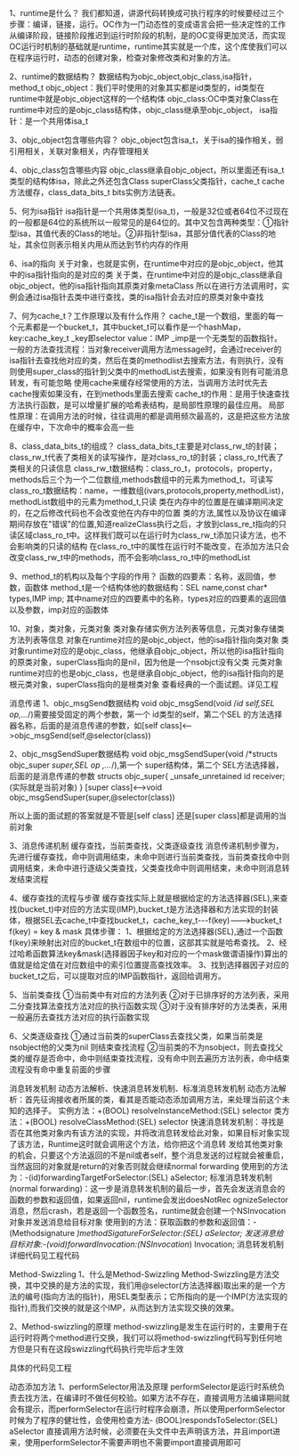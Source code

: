 1、runtime是什么？
 我们都知道，讲源代码转换成可执行程序的时候要经过三个步骤：编译，链接，运行。OC作为一门动态性的变成语言会把一些决定性的工作从编译阶段，链接阶段推迟到运行时阶段的机制，是的OC变得更加灵活，而实现OC运行时机制的基础就是runtime，runtime其实就是一个库，这个库使我们可以在程序运行时，动态的创建对象，检查对象修改类和对象的方法。

2、runtime的数据结构？
 数据结构为objc_object,objc_class,isa指针，method_t
 objc_object：我们平时使用的对象其实都是id类型的，id类型在runtime中就是objc_object这样的一个结构体
 objc_class:OC中类对象Class在runtime中对应的是objc_class结构体，objc_class继承至objc_object，
 isa指针：是一个共用体isa_t


3、objc_object包含哪些内容？
 objc_object包含isa_t，关于isa的操作相关，弱引用相关，关联对象相关，内存管理相关

4、objc_class包含哪些内容
 objc_class继承自objc_object，所以里面还有isa_t类型的结构体isa，除此之外还包含Class superClass父类指针，cache_t cache方法缓存，class_data_bits_t bits实例方法链表。

5、何为isa指针
 isa指针是一个共用体类型(isa_t)，一般是32位或者64位不过现在的一般都是64位的系统所以一般常见的是64位的。其中又包含两种类型：①指针型isa，其值代表的Class的地址。②非指针型isa，其部分值代表的Class的地址，其余位则表示相关内用从而达到节约内存的作用

6、isa的指向
 关于对象，也就是实例，在runtime中对应的是objc_object，他其中的isa指针指向的是对应的类
 关于类，在runtime中对应的是objc_class继承自objc_object，他的isa指针指向其原类对象metaClass
 所以在进行方法调用时，实例会通过isa指针去类中进行查找，类的isa指针会去对应的原类对象中查找

7、何为cache_t？工作原理以及有什么作用？
 cache_t是一个数组，里面的每一个元素都是一个bucket_t，其中bucket_t可以看作是一个hashMap，key:cache_key_t _key即selector value：IMP _imp是一个无类型的函数指针。
 一般的方法查找流程：当对象receiver调用方法message时，会通过receiver的isa指针去查找他对应的类，然后在类的methodlist去搜索方法，有则执行，没有则使用super_class的指针到父类中的methodList去搜索，如果没有则有可能消息转发，有可能忽略
 使用cache来缓存经常使用的方法，当调用方法时优先去cache搜索如果没有，在到methods里面去搜索
 cache_t的作用：是用于快速查找方法执行函数，是可以增量扩展的哈希表结构，是局部性原理的最佳应用。
 局部性原理：在调用方法的时候，往往调用的都是调用频次最高的，这是把这些方法放在缓存中，下次命中的概率会高一些

8、class_data_bits_t的组成？
 class_data_bits_t主要是对class_rw_t的封装；class_rw_t代表了类相关的读写操作，是对class_ro_t的封装；class_ro_t代表了类相关的只读信息
 class_rw_t数据结构：class_ro_t，protocols，property，methods后三个为一个二位数组,methods数组中的元素为method_t，可读写
 class_ro_t数据结构：name，一维数组(ivars,protocols,property,methodList)，methodList数组中的元素为method_t,只读
 类在内存中的位置是在编译期间决定的，在之后修改代码也不会改变他在内存中的位置
 类的方法,属性以及协议在编译期间存放在"错误"的位置,知道realizeClass执行之后，才放到class_re_t指向的只读区域class_ro_t中。这样我们既可以在运行时为class_rw_t添加只读方法，也不会影响类的只读的结构
 在class_ro_t中的属性在运行时不能改变，在添加方法只会改变class_rw_t中的methods，而不会影响class_ro_t中的methodList

9、method_t的机构以及每个字段的作用？
 函数的四要素：名称，返回值，参数，函数体
 method_t是一个结构体他的数据结构：SEL name,const char* types,IMP imp;
 其中name对应的四要素中的名称，types对应的四要素的返回值以及参数，imp对应的函数体

10、对象，类对象，元类对象
 类对象存储实例方法列表等信息，元类对象存储类方法列表等信息
 对象在runtime对应的是objc_object，他的isa指针指向类对象
 类对象runtime对应的是objc_class，他继承自objc_object，所以他的isa指针指向的原类对象，superClass指向的是nil，因为他是一个nsobjct没有父类
 元类对象runtime对应的也是objc_class，也是继承自objc_object，他的isa指针指向的是根元类对象，superClass指向的是根类对象
 查看经典的一个面试题。详见工程


消息传递
1、objc_msgSend数据结构
 void objc_msgSend(void /*id self,SEL op,...*/)需要接受固定的两个参数，第一个 id类型的self，第二个SEL 的方法选择器名称，后面的是消息传递的参数，如[self class]<-->objc_msgSend(self,@selector(class))

2、objc_msgSendSuper数据结构
 void objc_msgSendSuper(void /*structs objc_super *super,SEL op ,...*/),第一个 super结构体，第二个 SEL方法选择器，后面的是消息传递的参数
 structs objc_super{
 	_unsafe_unretained id receiver;(实际就是当前对象)
 }
 [super class]<-->void objc_msgSendSuper(super,@selector(class))

 所以上面的面试题的答案就是不管是[self class] 还是[super class]都是调用的当前对象

3、消息传递机制
 缓存查找，当前类查找，父类逐级查找
 消息传递机制步骤为，先进行缓存查找，命中则调用结束，未命中则进行当前类查找，当前类查找命中则调用结束，未命中进行逐级父类查找，父类查找命中则调用结束，未命中则消息转发结束流程

4、缓存查找的流程与步骤
 缓存查找实际上就是根据给定的方法选择器(SEL),来查找(bucket_t)中对应的方法实现(IMP),bucket_t是方法选择器和方法实现的封装体，根据SEL去cache_t中查找bucket_t，cache_key_t---f(key)--->bucket_t   f(key) = key & mask
 具体步骤：
 1、根据给定的方法选择器(SEL),通过一个函数f(key)来映射出对应的bucket_t在数组中的位置，这部其实就是哈希查找。
 2、经过哈希函数算法key&mask(选择器因子key和对应的一个mask做谓语操作)算出的值就是给定值在对应数组中的索引位置提高查找效率。
 3、找到选择器因子对应的bucket_t之后，可以提取对应的IMP函数指针，返回给调用方。

5、当前类查找
 ①当前类中有对应的方法列表
 ②对于已排序好的方法列表，采用二分查找算法查找方法对应的执行函数实现
 ③对于没有排序好的方法类表，采用一般遍历去查找方法对应的执行函数实现

6、父类逐级查找
 ①通过当前类的superClass去查找父类，如果当前类是nsobject他的父类为nil 则结束查找流程
 ②当前类的不为nsobject，则去查找父类的缓存是否命中，命中则结束查找流程，没有命中则去遍历方法列表，命中结束流程没有命中重复前面的步骤


消息转发机制
 动态方法解析、快速消息转发机制、标准消息转发机制
 动态方法解析：首先征询接收者所属的类，看其是否能动态添加调用方法，来处理当前这个未知的选择子。
 			实例方法：+(BOOL) resolveInstanceMethod:(SEL) selector
 			类方法：+(BOOL) resolveClassMethod:(SEL) selector
 快速消息转发机制：寻找是否在其他类对象内有该方法的实现，并将改消息转发给此对象，如果目标对象实现了该方法，Runtime这时就会调用这个方法，给你把这个消息转			      发给其他类对象的机会，只要这个方法返回的不是nil或者self，整个消息发送的过程就会被重启，
 			  当然返回的对象就是return的对象否则就会继续normal forwarding
 			  使用到的方法为：-(id)forwardingTargetForSelector:(SEL) aSelector;
 标准消息转发机制(normal forwarding)：这一步是消息转发机制的最后一步，首先会发送消息会的函数的参数和返回值，如果返回nil，runtime会发出doesNotRec				ognizeSelector消息，然后crash，若是返回一个函数签名，runtime就会创建一个NSInvocation对象并发送消息给目标对象
 			 使用到的方法：获取函数的参数和返回值：-(Methodsignature *)methodSigatureForSelector:(SEL) aSelector;
 			 			发送消息给目标对象:-(void)forwardInvocation:(NSInvocation*) Invocation;
消息转发机制详细代码见工程代码



Method-Swizzling
1、什么是Method-Swizzling
 Method-Swizzling是方法交换，其中交换的是方法的实现，我们用@selector(方法选择器)取出来的是一个方法的编号(指向方法的指针)，用SEL类型表示；它所指向的是一个IMP(方法实现的指针),而我们交换的就是这个IMP，从而达到方法实现交换的效果。

2、Method-swizzling的原理
 method-swizzling是发生在运行时的，主要用于在运行时将两个method进行交换，我们可以将method-swizzling代码写到任何地方但是只有在这段swizzling代码执行完毕后才生效

 具体的代码见工程

动态添加方法
1、performSelector用法及原理
 performSelector是运行时系统负责去找方法，在编译时不做任何校验。如果方法不存在，直接调用方法编译期间就会有提示，而performSelector在运行时程序会崩溃，所以使用performSelector时候为了程序的健壮性，会使用检查方法- (BOOL)respondsToSelector:(SEL) aSelector
 直接调用方法时候，必须要在头文件中去声明该方法，并且import进来，使用performSelector不需要声明也不需要import直接调用即可


 

 



